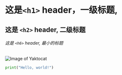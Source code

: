 # 这是`<h1>` header，一级标题,

## 这是 `<h2>` header, 二级标题

###### 这是 `<h6>` header, 最小的标题


![Image of Yaktocat](https://octodex.github.com/images/yaktocat.png)


``` python
print("Hello, world!")
```
